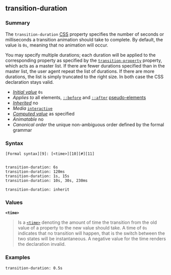 ## transition-duration

### Summary

The `transition-duration` [CSS][0] property specifies the number of seconds or milliseconds a transition animation should take to complete. By default, the value is `0s`, meaning that no animation will occur.

You may specify multiple durations; each duration will be applied to the corresponding property as specified by the [`transition-property`][1] property, which acts as a master list. If there are fewer durations specified than in the master list, the user agent repeat the list of durations. If there are more durations, the list is simply truncated to the right size. In both case the CSS declaration stays valid.

* _[Initial value][2]_ `0s` 
* _Applies to_ all elements, [`::before`][3] and [`::after`][4] [pseudo-elements][5] 
* _[Inherited][6]_ no 
* _Media_ [`interactive`][7] 
* _[Computed value][8]_ as specified 
* _Animatable_ no 
* _Canonical order_ the unique non-ambiguous order defined by the formal grammar

### Syntax

    [Formal syntax][9]: [<time>][10][#][11]
    

    transition-duration: 6s
    transition-duration: 120ms
    transition-duration: 1s, 15s
    transition-duration: 10s, 30s, 230ms
    
    transition-duration: inherit
    

### Values

**`<time>`**

> Is a [`<time>`][12] denoting the amount of time the transition from the old value of a property to the new value should take. A time of `0s` indicates that no transition will happen, that is the switch between the two states will be instantaneous. A negative value for the time renders the declaration invalid.

### Examples

`transition-duration: 0.5s`


[0]: https://developer.mozilla.org/en/CSS "CSS"
[1]: https://developer.mozilla.org/en/docs/Web/CSS/transition-property
[2]: https://developer.mozilla.org/en/docs/CSS/initial_value
[3]: https://developer.mozilla.org/en/docs/Web/CSS/::before
[4]: https://developer.mozilla.org/en/docs/Web/CSS/::after
[5]: https://developer.mozilla.org/en/docs/CSS/Pseudo-elements "https://developer.mozilla.org/en/docs/CSS/Pseudo-elements"
[6]: https://developer.mozilla.org/en/docs/CSS/inheritance
[7]: https://developer.mozilla.org/en/docs/CSS/@media#Media_groups
[8]: https://developer.mozilla.org/en/docs/CSS/computed_value
[9]: https://developer.mozilla.org/en/docs/CSS/Value_definition_syntax "CSS/Value_definition_syntax"
[10]: https://developer.mozilla.org/en/docs/CSS/time "Possible values: a number followed by 's' or 'ms' like 3s, -2.5ms, or 0s."
[11]: https://developer.mozilla.org/en/docs/CSS/Value_definition_syntax#Hash_mark_(.23) "Hash mark multiplier: the previous entity may appear 0, 1 or several times, each occurence being separated from the previous one by a comma"
[12]: https://developer.mozilla.org/en/docs/Web/CSS/time